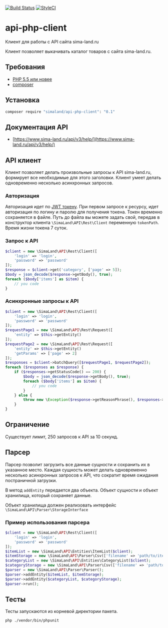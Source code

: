 [![Build Status](https://travis-ci.org/sima-land/api-php-client.svg?branch=master)](https://travis-ci.org/sima-land/api-php-client)
[![StyleCI](https://styleci.io/repos/65816741/shield)](https://styleci.io/repos/65816741)

# api-php-client

Клиент для работы с API сайта sima-land.ru

Клиент позволяет выкачивать каталог товаров с сайта sima-land.ru. 

## Требования ##

* [PHP 5.5 или новее](http://www.php.net/)
* [composer](https://getcomposer.org/download/)

## Установка ##

```sh
composer require "simaland/api-php-client": "0.1"
```

## Документация API ##

* [https://www.sima-land.ru/api/v3/help/](https://www.sima-land.ru/api/v3/help/)

## API клиент ##

Клиент позволяет делать произвольные запросы к API sima-land.ru, формирует все необходимые для этого заголовки.
Клиент умеет делать одновременно несколько асинхронных запросов.

### Авторизация ###

Авторизация идет по [JWT токену](https://tools.ietf.org/html/rfc7519).
При первом запросе к ресурсу, идет авторизация по логину и паролю для получения токена.
Токен временно сохраняется  в файле. Путь до файла вы можете задать свой, передав в конструктор клиента `\SimaLand\API\Rest\Client` переменную `tokenPath`.
Время жизни токена 7 суток.

### Запрос к API ###

```php
$client = new \SimaLand\API\Rest\Client([
    'login' => 'login',
    'password' => 'password'
]);
$response = $client->get('category', ['page' => 5]);
$body = json_decode($response->getBody(), true);
foreach ($body['items'] as $item) {
    // you code
}
```

### Асинхронные запросы к API ###

```php
$client = new \SimaLand\API\Rest\Client([
    'login' => 'login',
    'password' => 'password'
]);
$requestPage1 = new \SimaLand\API\Rest\Request([
    'entity' => $this->getEntity()
]);
$requestPage2 = new \SimaLand\API\Rest\Request([
    'entity' => $this->getEntity()
    'getParams' => ['page' => 2]
]);
$responses = $client->batchQuery([$requestPage1, $requestPage2]);
foreach ($responses as $response) {
    if ($responses->getStatusCode() == 200) {
        $body = json_decode($response->getBody(), true);
        foreach ($body['items'] as $item) {
            // you code
        }
    } else {
        throw new \Exception($response->getReasonPhrase(), $responses->getStatusCode());
    }
}
```

## Ограничение ##

Существует лимит, 250 запросов к API за 10 секунд.

## Парсер ##

Парсер позволит загрузить все данные сущности и сохранить их в указанное место.
Каждая сущность может делать одновременно несколько асинхронных запросов к API, что сократит время ожидания постраничной загрузки.

В метод `addEntity` передается два объекта.
Объект сущности и объект хранилища, который сохраняет данные.

Объект хранилища должен реализовать интерфейс `\SimaLand\API\Parser\StorageInterface`

### Пример использования парсера ###

```php
$client = new \SimaLand\API\Rest\Client([
    'login' => 'login',
    'password' => 'password'
]);
$itemList = new \SimaLand\API\Entities\ItemList($client);
$itemStorage = new \SimaLand\API\Parser\Csv(['filename' => 'path/to/item.csv']);
$categoryList = new \SimaLand\API\Entities\CategoryList($client);
$categoryStorage = new \SimaLand\API\Parser\Csv(['filename' => 'path/to/category.csv']);
$parser = new \SimaLand\API\Parser\Parser();
$parser->addEntity($itemList, $itemStorage);
$parser->addEntity($categoryList, $categoryStorage);
$parser->run();
```
## Тесты ##

Тесты запускаются из корневой директории пакета.

```sh
php ./vendor/bin/phpunit
```
